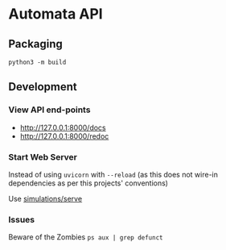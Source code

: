 # Automata API

## Packaging
`python3 -m build`

## Development

### View API end-points
* http://127.0.0.1:8000/docs
* http://127.0.0.1:8000/redoc

### Start Web Server
Instead of using `uvicorn` with `--reload` (as this does not wire-in dependencies as per this projects' conventions)

Use [simulations/serve](simulations/serve/__init__.py)

### Issues
Beware of the Zombies `ps aux | grep defunct`